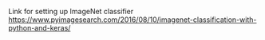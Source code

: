 Link for setting up ImageNet classifier https://www.pyimagesearch.com/2016/08/10/imagenet-classification-with-python-and-keras/